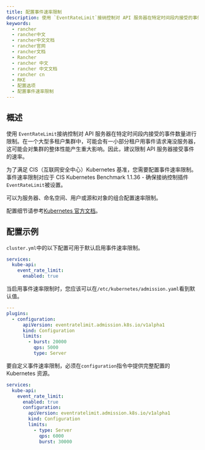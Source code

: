 ```yaml
---
title: 配置事件速率限制
description: 使用 `EventRateLimit`接纳控制对 API 服务器在特定时间段内接受的事件数量进行限制。在一个大型多租户集群中，可能会有一小部分租户用事件请求淹没服务器，这可能会对集群的整体性能产生重大影响。因此，建议限制 API 服务器接受事件的速率。
keywords:
  - rancher
  - rancher中文
  - rancher中文文档
  - rancher官网
  - rancher文档
  - Rancher
  - rancher 中文
  - rancher 中文文档
  - rancher cn
  - RKE
  - 配置选项
  - 配置事件速率限制
---
```


## 概述

使用 `EventRateLimit`接纳控制对 API 服务器在特定时间段内接受的事件数量进行限制。在一个大型多租户集群中，可能会有一小部分租户用事件请求淹没服务器，这可能会对集群的整体性能产生重大影响。因此，建议限制 API 服务器接受事件的速率。

为了满足 CIS（互联网安全中心）Kubernetes 基准，您需要配置事件速率限制。事件速率限制对应于 CIS Kubernetes Benchmark 1.1.36 - 确保接纳控制插件`EventRateLimit`被设置。

可以为服务器、命名空间、用户或源和对象的组合配置速率限制。

配置细节请参考[Kubernetes 官方文档](https://kubernetes.io/docs/reference/access-authn-authz/admission-controllers/#eventratelimit)。

## 配置示例

`cluster.yml`中的以下配置可用于默认启用事件速率限制。

```yaml
services:
  kube-api:
    event_rate_limit:
      enabled: true
```

当启用事件速率限制时，您应该可以在`/etc/kubernetes/admission.yaml`看到默认值。

```yaml
---
plugins:
  - configuration:
      apiVersion: eventratelimit.admission.k8s.io/v1alpha1
      kind: Configuration
      limits:
        - burst: 20000
          qps: 5000
          type: Server
```

要自定义事件速率限制，必须在`configuration`指令中提供完整配置的 Kubernetes 资源。

```yaml
services:
  kube-api:
    event_rate_limit:
      enabled: true
      configuration:
        apiVersion: eventratelimit.admission.k8s.io/v1alpha1
        kind: Configuration
        limits:
          - type: Server
            qps: 6000
            burst: 30000
```
